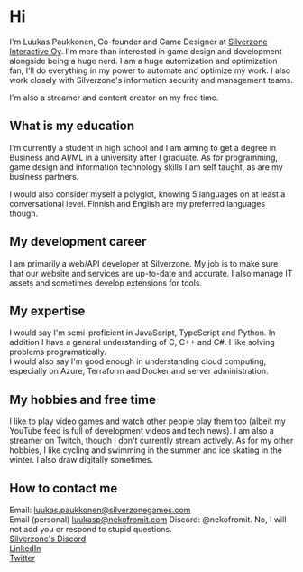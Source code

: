 # Hi
I'm Luukas Paukkonen, Co-founder and Game Designer at [Silverzone Interactive Oy](https://silverzonegames.com/about). I'm more than interested in game design and development alongside being a huge nerd. I am a huge automization and optimization fan, I'll do everything in my power to automate and optimize my work. I also work closely with Silverzone's information security and management teams.

I'm also a streamer and content creator on my free time.

## What is my education
I'm currently a student in high school and I am aiming to get a degree in Business and AI/ML in a university after I graduate. As for programming, game design and information technology skills I am self taught, as are my business partners.

I would also consider myself a polyglot, knowing 5 languages on at least a conversational level. Finnish and English are my preferred languages though.

## My development career
I am primarily a web/API developer at Silverzone. My job is to make sure that our website and services are up-to-date and accurate. I also manage IT assets and sometimes develop extensions for tools. <br/>

## My expertise
I would say I'm semi-proficient in JavaScript, TypeScript and Python. In addition I have a general understanding of C, C++ and C#. I like solving problems programatically.
<br/>
I would also say I'm good enough in understanding cloud computing, especially on Azure, Terraform and Docker and server administration.

## My hobbies and free time
I like to play video games and watch other people play them too (albeit my YouTube feed is full of development videos and tech news). I am also a streamer on Twitch, though I don't currently stream actively.
As for my other hobbies, I like cycling and swimming in the summer and ice skating in the winter. I also draw digitally sometimes.

## How to contact me
Email: luukas.paukkonen@silverzonegames.com <br>
Email (personal) luukasp@nekofromit.com
Discord: @nekofromit. No, I will not add you or respond to stupid questions. <br>
[Silverzone's Discord](https://discord.gg/ggjnDFQ7e8) <br>
[LinkedIn](https://linkedin.com/in/luukasp) <br>
[Twitter](https://twitter.com/nekofromit)
